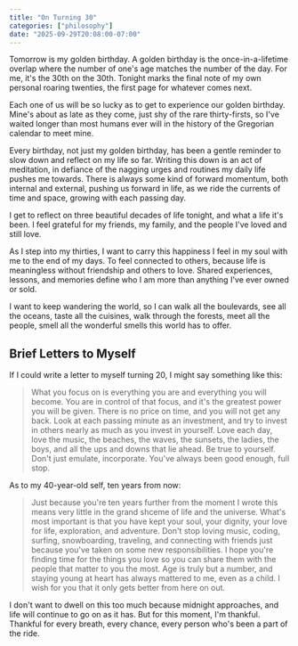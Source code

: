 ```yaml
---
title: "On Turning 30"
categories: ["philosophy"]
date: "2025-09-29T20:08:00-07:00"
---
```


Tomorrow is my golden birthday. A golden birthday is the once-in-a-lifetime overlap where the number of one's age matches the number of the day. For me, it's the 30th on the 30th. Tonight marks the final note of my own personal roaring twenties, the first page for whatever comes next.

Each one of us will be so lucky as to get to experience our golden birthday. Mine's about as late as they come, just shy of the rare thirty-firsts, so I've waited longer than most humans ever will in the history of the Gregorian calendar to meet mine.

Every birthday, not just my golden birthday, has been a gentle reminder to slow down and reflect on my life so far. Writing this down is an act of meditation, in defiance of the nagging urges and routines my daily life pushes me towards. There is always some kind of forward momentum, both internal and external, pushing us forward in life, as we ride the currents of time and space, growing with each passing day.

I get to reflect on three beautiful decades of life tonight, and what a life it's been. I feel grateful for my friends, my family, and the people I've loved and still love.

As I step into my thirties, I want to carry this happiness I feel in my soul with me to the end of my days. To feel connected to others, because life is meaningless without friendship and others to love. Shared experiences, lessons, and memories define who I am more than anything I've ever owned or sold.

I want to keep wandering the world, so I can walk all the boulevards, see all the oceans, taste all the cuisines, walk through the forests, meet all the people, smell all the wonderful smells this world has to offer.

## Brief Letters to Myself

If I could write a letter to myself turning 20, I might say something like this:

> What you focus on is everything you are and everything you will become. You are in control of that focus, and it's the greatest power you will be given. There is no price on time, and you will not get any back. Look at each passing minute as an investment, and try to invest in others nearly as much as you invest in yourself. Love each day, love the music, the beaches, the waves, the sunsets, the ladies, the boys, and all the ups and downs that lie ahead. Be true to yourself. Don't just emulate, incorporate. You've always been good enough, full stop.

As to my 40-year-old self, ten years from now:

> Just because you're ten years further from the moment I wrote this means very little in the grand shceme of life and the universe. What's most important is that you have kept your soul, your dignity, your love for life, exploration, and adventure. Don't stop loving music, coding, surfing, snowboarding, traveling, and connecting with friends just because you've taken on some new responsibilities. I hope you're finding time for the things you love so you can share them with the people that matter to you the most. Age is truly but a number, and staying young at heart has always mattered to me, even as a child. I wish for you that it only gets better from here on out.

I don't want to dwell on this too much because midnight approaches, and life will continue to go on as it has. But for this moment, I'm thankful. Thankful for every breath, every chance, every person who's been a part of the ride.
